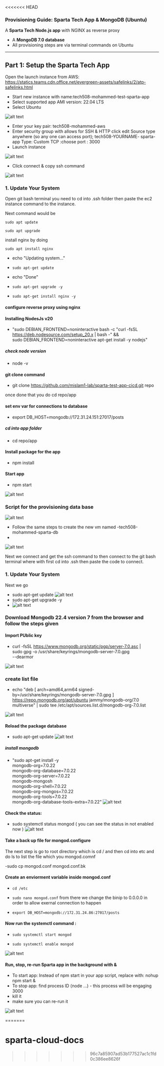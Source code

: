 <<<<<<< HEAD
###  Provisioning Guide: Sparta Tech App & MongoDB (Ubuntu)

 A **Sparta Tech Node.js app** with NGINX as reverse proxy
- A **MongoDB 7.0 database**
- All provisioning steps are via terminal commands on Ubuntu
 
---
 ##  Part 1: Setup the Sparta Tech App
 Open the launch instance from AWS: https://statics.teams.cdn.office.net/evergreen-assets/safelinks/2/atp-safelinks.html

- Start new instance with name:tech508-mohammed-test-sparta-app
- Select supported app AMI version: 22.04 LTS
- Select Ubuntu

![alt text](image-81.png)

- Enter your key pair: tech508-mohammed-aws
- Enter security group with allows for SSH & HTTP
   click edit
   Source type anywhere (so any one can access port); tech508-YOURNAME- sparta-app
   Type: Custom TCP :choose port : 3000
-  Launch instance

![alt text](image-82.png)

- Click connect & copy ssh command
 
 ![alt text](image-83.png)

 
 

 
### 1. Update Your System
 
 Open git bash terminal
 you need to cd into .ssh folder then paste the ec2 instance command to the instance.  

 Next command would be 

 `sudo apt update`

 `sudo apt upgrade`
 
 install nginx by doing 
 
 `sudo apt install nginx`



 
- echo "Updating system..."
- `sudo apt-get update`
- echo "Done"
 
- `sudo apt-get upgrade -y`
- `sudo apt-get install nginx -y`
 
#### configure reverse proxy using nginx
 
#### Installing NodesJs v20
- "sudo DEBIAN_FRONTEND=noninteractive bash -c "curl -fsSL https://deb.nodesource.com/setup_20.x | bash -" && \
sudo DEBIAN_FRONTEND=noninteractive apt-get install -y nodejs"
 
##### check node version
- node -v
 
#### git clone command
- git clone https://github.com/mislam1-lab/sparta-test-app-cicd.git repo
 
once done that you do cd repo/app


#### set env var for connections to database
 
- export DB_HOST=mongodb://172.31.24.151:27017/posts
 
##### cd into app folder
- cd repo/app
 
#### Install package for the app
- npm install
 
#### Start app
- npm start
 
![alt text](image-49.png)



### Script for the provisioning data base ###
![alt text](image-110.png)
 
- Follow the same steps to create the new vm named -tech508-mohammed-sparta-db
- 
 ![alt text](image-65.png)

Next we connect and get the ssh command to then connect to the git bash terminal where with first cd into .ssh then paste the code to connect. 
### 1. Update Your System
Next we go  
 
- sudo apt-get update
 ![alt text](image-67.png)
- sudo apt-get upgrade -y
- ![alt text](image-68.png)
 
### Download Mongodb 22.4 version 7 from the browser and follow the steps given
 
#### Import PUblic key
 
- curl -fsSL https://www.mongodb.org/static/pgp/server-7.0.asc | \
   sudo gpg -o /usr/share/keyrings/mongodb-server-7.0.gpg \
   --dearmor

 ![alt text](image-69.png)

### create list file
- echo "deb [ arch=amd64,arm64 signed-by=/usr/share/keyrings/mongodb-server-7.0.gpg ] https://repo.mongodb.org/apt/ubuntu jammy/mongodb-org/7.0 multiverse" | sudo tee /etc/apt/sources.list.d/mongodb-org-7.0.list

![alt text](image-70.png)

#### Reload the package database
- sudo apt-get update
 ![alt text](image-71.png)
##### install mongodb
- "sudo apt-get install -y \
   mongodb-org=7.0.22 \
   mongodb-org-database=7.0.22 \
   mongodb-org-server=7.0.22 \
   mongodb-mongosh \
   mongodb-org-shell=7.0.22 \
   mongodb-org-mongos=7.0.22 \
   mongodb-org-tools=7.0.22 \
   mongodb-org-database-tools-extra=7.0.22"
 ![alt text](image-72.png)

#### Check the status:
- sudo systemctl status mongod ( you can see the status in not enabled now )
 ![alt text](image-73.png)
####  Take a back up file for mongod.configure
The next step is go to root directory which is cd / and then cd into etc and do ls to list the file which you mongod.comnf

-sudo cp mongod.conf mongod.conf.bk
 
#### Create an enviorment variable inside mongod.conf
 
- `cd /etc`
- `sudo nano mongod.conf`
from there we change the binip to 0.0.0.0 in order to allow exernal connection to happen

- `export DB_HOST=mongodb://172.31.24.86:27017/posts`
 
#### Now run the systemctl command :
- `sudo systemctl start mongod`
 
- `sudo systemctl enable mongod`
 
![alt text](image-78.png)
 
#### Run, stop, re-run Sparta app in the background with &
 
- To start app: Instead of npm start in your app script, replace with:
nohup npm start &
- To stop app: find process ID (node ...) - this process will be engaging 3000
- kill it
- make sure you can re-run it
 
 
![alt text](Sparta_app.png)








 
 
 
 
 
=======
# sparta-cloud-docs
>>>>>>> 96c7a85907ad53b177527ac1c1fd0c386ee8626f
